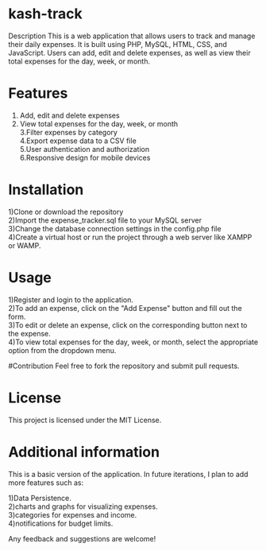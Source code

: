 # kash-track

Description
This is a web application that allows users to track and manage their daily expenses. It is built using PHP, MySQL, HTML, CSS, and JavaScript.
Users can add, edit and delete expenses, as well as view their total expenses for the day, week, or month.

# Features
1. Add, edit and delete expenses <br>
2. View total expenses for the day, week, or month <br>
3.Filter expenses by category <br>
4.Export expense data to a CSV file <br>
5.User authentication and authorization <br>
6.Responsive design for mobile devices <br>

# Installation
1)Clone or download the repository <br>
2)Import the expense_tracker.sql file to your MySQL server <br>
3)Change the database connection settings in the config.php file <br>
4)Create a virtual host or run the project through a web server like XAMPP or WAMP. <br>

# Usage
1)Register and login to the application. <br>
2)To add an expense, click on the "Add Expense" button and fill out the form. <br>
3)To edit or delete an expense, click on the corresponding button next to the expense. <br>
4)To view total expenses for the day, week, or month, select the appropriate option from the dropdown menu. <br>

#Contribution
Feel free to fork the repository and submit pull requests. <br>

# License
This project is licensed under the MIT License. <br>

# Additional information
This is a basic version of the application. In future iterations, I plan to add more features such as:

1)Data Persistence. <br>
2)charts and graphs for visualizing expenses. <br>
3)categories for expenses and income. <br>
4)notifications for budget limits.<br>

Any feedback and suggestions are welcome!
